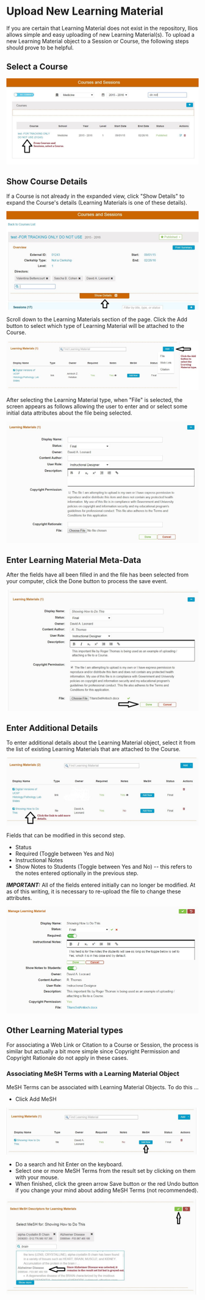 # Upload New Learning Material

If you are certain that Learning Material does not exist in the repository, Ilios allows simple and easy uploading of new Learning Material\(s\). To upload a new Learning Material object to a Session or Course, the following steps should prove to be helpful.

## Select a Course

![Select Course](../../.gitbook/assets/learning_material_add_1.jpg)

## Show Course Details

If a Course is not already in the expanded view, click "Show Details" to expand the Course's details \(Learning Materials is one of these details\).

![Show Details](../../.gitbook/assets/show_details.jpg)

Scroll down to the Learning Materials section of the page. Click the Add button to select which type of Learning Material will be attached to the Course.

![Select LM type](../../.gitbook/assets/add_lm_1.jpg)

After selecting the Learning Material type, when "File" is selected, the screen appears as follows allowing the user to enter and or select some initial data attributes about the file being selected.

![](../../.gitbook/assets/add_lm_2.jpg)

## Enter Learning Material Meta-Data

After the fields have all been filled in and the file has been selected from your computer, click the Done button to process the save event.

![Fill in and Save](../../.gitbook/assets/add_lm_3.jpg)

## Enter Additional Details

To enter additional details about the Learning Material object, select it from the list of existing Learning Materials that are attached to the Course.

![Enter more details](../../.gitbook/assets/add_lm_4.jpg)

Fields that can be modified in this second step.

* Status
* Required \(Toggle between Yes and No\)
* Instructional Notes
* Show Notes to Students \(Toggle between Yes and No\) -- this refers to the notes entered optionally in the previous step.

_**IMPORTANT:**_ All of the fields entered initially can no longer be modified. At as of this writing, it is necessary to re-upload the file to change these attributes.

![More Fields](../../.gitbook/assets/add_lm_5.jpg)

## Other Learning Material types

For associating a Web Link or Citation to a Course or Session, the process is similar but actually a bit more simple since Copyright Permission and Copyright Rationale do not apply in these cases.

### Associating MeSH Terms with a Learning Material Object

MeSH Terms can be associated with Learning Material Objects. To do this ...

* Click Add MeSH

![Add MeSH](../../.gitbook/assets/add_lm_mesh.jpg)

* Do a search and hit Enter on the keyboard.
* Select one or more MeSH Terms from the result set by clicking on them with your mouse.
* When finished, click the green arrow Save button or the red Undo button if you change your mind about adding MeSH Terms \(not recommended\).

![](../../.gitbook/assets/add_lm_mesh_2.jpg)

